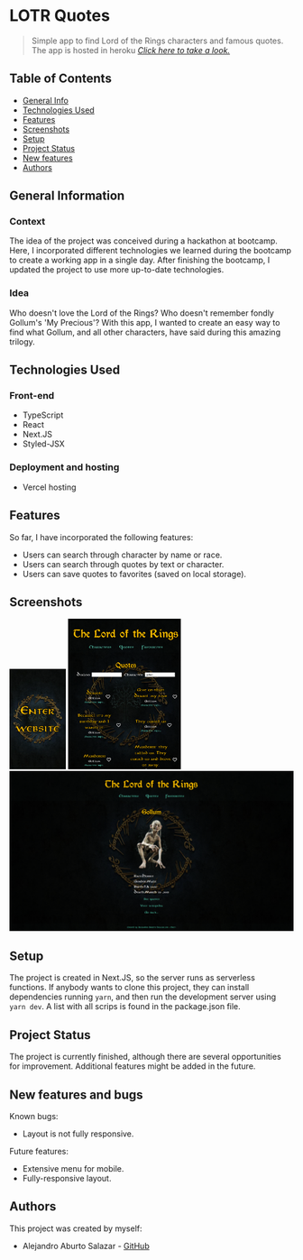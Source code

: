 # LOTR Quotes

> Simple app to find Lord of the Rings characters and famous quotes.
> The app is hosted in heroku [_Click here to take a look._](https://quotes-lotr.herokuapp.com/)

## Table of Contents

- [General Info](#general-information)
- [Technologies Used](#technologies-used)
- [Features](#features)
- [Screenshots](#screenshots)
- [Setup](#setup)
- [Project Status](#project-status)
- [New features](#new-features)
- [Authors](#authors)

## General Information

### Context

The idea of the project was conceived during a hackathon at </Salt> bootcamp. Here, I incorporated different technologies we learned during the bootcamp to create a working app in a single day. After finishing the bootcamp, I updated the project to use more up-to-date technologies.

### Idea

Who doesn't love the Lord of the Rings? Who doesn't remember fondly Gollum's 'My Precious'? With this app, I wanted to create an easy way to find what Gollum, and all other characters, have said during this amazing trilogy.

## Technologies Used

### Front-end

- TypeScript
- React
- Next.JS
- Styled-JSX

### Deployment and hosting

- Vercel hosting

## Features

So far, I have incorporated the following features:

- Users can search through character by name or race.
- Users can search through quotes by text or character.
- Users can save quotes to favorites (saved on local storage).

## Screenshots

<img src="./screenshots/mobile.png" width="100">
<img src="./screenshots/tablet.png" width="200">
<img src="./screenshots/laptop.png" width="600">

## Setup

The project is created in Next.JS, so the server runs as serverless functions. If anybody wants to clone this project, they can install dependencies running `yarn`, and then run the development server using `yarn dev`. A list with all scrips is found in the package.json file.

## Project Status

The project is currently finished, although there are several opportunities for improvement. Additional features might be added in the future.

## New features and bugs

Known bugs:

- Layout is not fully responsive.

Future features:

- Extensive menu for mobile.
- Fully-responsive layout.

## Authors

This project was created by myself:

- Alejandro Aburto Salazar - [GitHub](https://github.com/aburto22)
